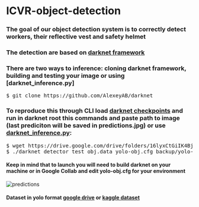 # ICVR-object-detection
### The goal of our object detection system is to correctly detect workers, their reflective vest and safety helmet
### The detection are based on [darknet framework](https://github.com/AlexeyAB/darknet)
### There are two ways to inference: cloning darknet framework, building and testing your image or using [darknet_inference.py]

<pre/>
$ git clone https://github.com/AlexeyAB/darknet
</pre>

### To reproduce this through CLI load [darknet checkpoints](https://drive.google.com/drive/folders/16lyxCtGiIK4Bj22AD8-nmZniR5SGN35m) and run in darknet root this commands and paste path to image (last prediciton will be saved in predictions.jpg) or use [darknet_inference.py](https://github.com/MikeMACintosh/Inference-Darknet-Yolov4-on-Python/blob/main/darknet_inference.py):
<pre/>
$ wget https://drive.google.com/drive/folders/16lyxCtGiIK4Bj22AD8-nmZniR5SGN35m
$ ./darknet detector test obj.data yolo-obj.cfg backup/yolo-obj_5000.weights
</pre>

#### Keep in mind that to launch you will need to build darknet on your machine or in Google Collab and edit yolo-obj.cfg for your environment

![predictions](https://user-images.githubusercontent.com/85686842/196692771-948b7a46-1f1f-4124-9876-2d4efdcbc702.jpg)

#### Dataset in yolo format [google drive](https://drive.google.com/file/d/1BKMXnyPFT6uFWCSbyrZ7r5st9bCQwb2T/view) or [kaggle dataset](https://www.kaggle.com/datasets/mikhailma/railroad-worker-detection-dataset)

